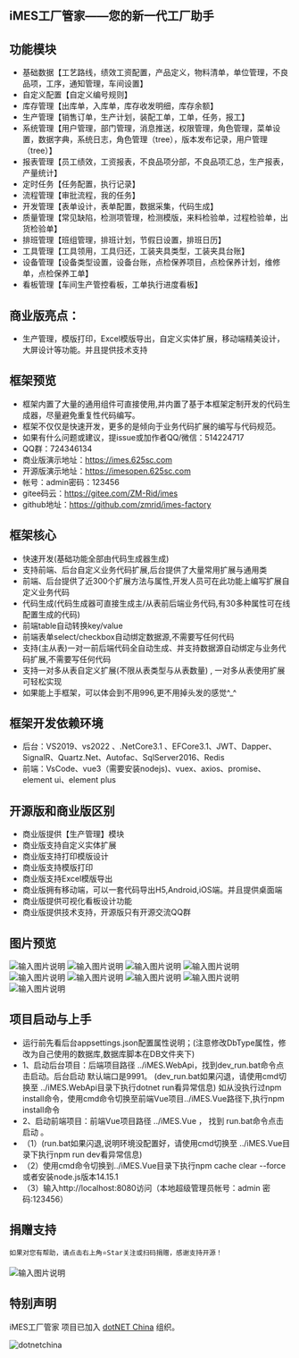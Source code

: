 ## iMES工厂管家——您的新一代工厂助手

## 功能模块
 - 基础数据【工艺路线，绩效工资配置，产品定义，物料清单，单位管理，不良品项，工序，通知管理，车间设置】
 - 自定义配置【自定义编号规则】
 - 库存管理【出库单，入库单，库存收发明细，库存余额】
 - 生产管理【销售订单，生产计划，装配工单，工单，任务，报工】
 - 系统管理【用户管理，部门管理，消息推送，权限管理，角色管理，菜单设置，数据字典，系统日志，角色管理（tree），版本发布记录，用户管理（tree）】
 - 报表管理【员工绩效，工资报表，不良品项分部，不良品项汇总，生产报表，产量统计】
 - 定时任务【任务配置，执行记录】
 - 流程管理【审批流程，我的任务】
 - 开发管理【表单设计，表单配置，数据采集，代码生成】
 - 质量管理【常见缺陷，检测项管理，检测模版，来料检验单，过程检验单，出货检验单】
 - 排班管理【班组管理，排班计划，节假日设置，排班日历】
 - 工具管理【工具领用，工具归还，工装夹具类型，工装夹具台账】
 - 设备管理【设备类型设置，设备台账，点检保养项目，点检保养计划，维修单，点检保养工单】
 - 看板管理【车间生产管控看板，工单执行进度看板】

## 商业版亮点：
- 生产管理，模版打印，Excel模版导出，自定义实体扩展，移动端精美设计，大屏设计等功能。并且提供技术支持

## 框架预览
 - 框架内置了大量的通用组件可直接使用,并内置了基于本框架定制开发的代码生成器，尽量避免重复性代码编写。
 - 框架不仅仅是快速开发，更多的是倾向于业务代码扩展的编写与代码规范。
 - 如果有什么问题或建议，提issue或加作者QQ/微信：514224717
 - QQ群：724346134
 - 商业版演示地址：https://imes.625sc.com
 - 开源版演示地址：https://imesopen.625sc.com
 - 帐号：admin密码：123456
 - gitee码云：https://gitee.com/ZM-Rid/imes
 - github地址：https://github.com/zmrid/imes-factory

## 框架核心
 - 快速开发(基础功能全部由代码生成器生成)
 - 支持前端、后台自定义业务代码扩展,后台提供了大量常用扩展与通用类
 - 前端、后台提供了近300个扩展方法与属性,开发人员可在此功能上编写扩展自定义业务代码
 - 代码生成(代码生成器可直接生成主/从表前后端业务代码,有30多种属性可在线配置生成的代码)
 - 前端table自动转换key/value
 - 前端表单select/checkbox自动绑定数据源,不需要写任何代码
 - 支持(主从表)一对一前后端代码全自动生成、并支持数据源自动绑定与业务代码扩展,不需要写任何代码
 - 支持一对多从表自定义扩展(不限从表类型与从表数量) , 一对多从表使用扩展可轻松实现
 - 如果能上手框架，可以体会到不用996,更不用掉头发的感觉^_^

## 框架开发依赖环境
 - 后台：VS2019、vs2022 、.NetCore3.1 、EFCore3.1、JWT、Dapper、SignalR、Quartz.Net、Autofac、SqlServer2016、Redis
 - 前端：VsCode、vue3（需要安装nodejs)、vuex、axios、promise、element ui、element plus

## 开源版和商业版区别
 - 商业版提供【生产管理】模块
 - 商业版支持自定义实体扩展
 - 商业版支持打印模版设计
 - 商业版支持模版打印
 - 商业版支持Excel模版导出
 - 商业版拥有移动端，可以一套代码导出H5,Android,iOS端。并且提供桌面端
 - 商业版提供可视化看板设计功能
 - 商业版提供技术支持，开源版只有开源交流QQ群

## 图片预览
![输入图片说明](Image/1.jpg)
![输入图片说明](Image/2.jpg)
![输入图片说明](Image/3.jpg)
![输入图片说明](Image/4.jpg)
![输入图片说明](Image/5.jpg)
![输入图片说明](Image/6.png)
![输入图片说明](Image/7.png)
![输入图片说明](Image/8.jpg)
![输入图片说明](Image/9.png)

## 项目启动与上手
- 运行前先看后台appsettings.json配置属性说明；(注意修改DbType属性，修改为自己使用的数据库,数据库脚本在DB文件夹下)
- 1、启动后台项目：后端项目路径  ../iMES.WebApi，找到dev_run.bat命令点击启动。后台启动 默认端口是9991。
(dev_run.bat如果闪退，请使用cmd切换至 ../iMES.WebApi目录下执行dotnet run看异常信息)
如从没执行过npm install命令，使用cmd命令切换至前端Vue项目../iMES.Vue路径下,执行npm install命令
- 2、启动前端项目：前端Vue项目路径 ../iMES.Vue ，  找到 run.bat命令点击启动 。
-  （1）(run.bat如果闪退,说明环境没配置好，请使用cmd切换至 ../iMES.Vue目录下执行npm run dev看异常信息)
-  （2）使用cmd命令切换到../iMES.Vue目录下执行npm cache clear --force或者安装node.js版本14.15.1
-  （3）输入http://localhost:8080访问（本地超级管理员帐号：admin 密码:123456）

## 捐赠支持
```
如果对您有帮助，请点击右上角⭐Star关注或扫码捐赠，感谢支持开源！
```
![输入图片说明](Image/pay.png)

## 特别声明

iMES工厂管家 项目已加入 [dotNET China](https://gitee.com/dotnetchina)  组织。<br/>

![dotnetchina](https://gitee.com/dotnetchina/home/raw/master/assets/dotnetchina-raw.png "dotNET China LOGO")



 
